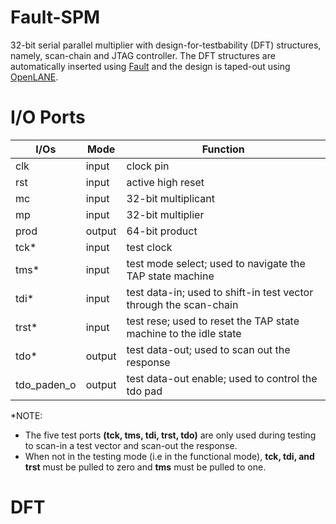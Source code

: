 # Fault-SPM

32-bit serial parallel multiplier with design-for-testbability (DFT) structures, namely, scan-chain and JTAG controller.  The DFT structures are automatically inserted using [Fault](https://github.com/Cloud-V/Fault) and the design is taped-out using [OpenLANE](https://github.com/efabless/openlane).

# I/O Ports


| I/Os     | Mode      |       Function           |
|----------|-----------|--------------------------|
| clk      | input     | clock pin                |
| rst      | input     | active high reset        |
| mc       | input     | 32-bit multiplicant      |
| mp       | input     | 32-bit multiplier        |
| prod     | output    | 64-bit product           |  
| tck*     | input     | test clock               |
| tms*     | input     | test mode select; used to navigate the TAP state machine |
| tdi*     | input     | test data-in; used to shift-in test vector through the scan-chain |
| trst*    | input     | test rese; used to reset the TAP state machine to the idle state | 
| tdo*     | output    | test data-out; used to scan out the response | 
| tdo_paden_o | output | test data-out enable; used to control the tdo pad |

*NOTE:
- The five test ports **(tck, tms, tdi, trst, tdo)** are only used during testing to scan-in a test vector and scan-out the response. 
- When not in the testing mode (i.e in the functional mode), **tck, tdi, and trst** must be pulled to zero and **tms** must be pulled to one.  

# DFT

